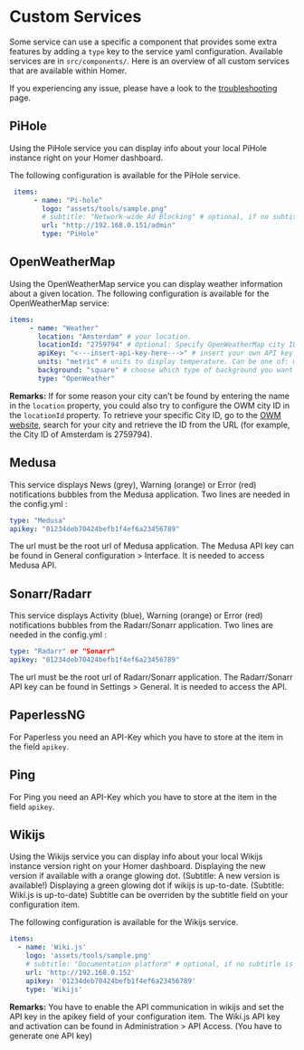 # Custom Services

Some service can use a specific a component that provides some extra features by adding a `type` key to the service yaml
configuration. Available services are in `src/components/`. Here is an overview of all custom services that are available
within Homer.

If you experiencing any issue, please have a look to the [troubleshooting](troubleshooting.md) page.

## PiHole

Using the PiHole service you can display info about your local PiHole instance right on your Homer dashboard.

The following configuration is available for the PiHole service.

```yaml
 items:
      - name: "Pi-hole"
        logo: "assets/tools/sample.png"
        # subtitle: "Network-wide Ad Blocking" # optional, if no subtitle is defined, PiHole statistics will be shown
        url: "http://192.168.0.151/admin"
        type: "PiHole"
```

## OpenWeatherMap

Using the OpenWeatherMap service you can display weather information about a given location.
The following configuration is available for the OpenWeatherMap service:

```yaml
items:
     - name: "Weather"
       location: "Amsterdam" # your location.
       locationId: "2759794" # Optional: Specify OpenWeatherMap city ID for better accuracy
       apiKey: "<---insert-api-key-here--->" # insert your own API key here. Request one from https://openweathermap.org/api.
       units: "metric" # units to display temperature. Can be one of: metric, imperial, kelvin. Defaults to kelvin.
       background: "square" # choose which type of background you want behind the image. Can be one of: square, cicle, none. Defaults to none.
       type: "OpenWeather"
```

**Remarks:**
If for some reason your city can't be found by entering the name in the `location` property, you could also try to configure the OWM city ID in the `locationId` property. To retrieve your specific City ID, go to the [OWM website](https://openweathermap.org), search for your city and retrieve the ID from the URL (for example, the City ID of Amsterdam is 2759794).

## Medusa

This service displays News (grey), Warning (orange) or Error (red) notifications bubbles from the Medusa application.
Two lines are needed in the config.yml :

```yaml
type: "Medusa"
apikey: "01234deb70424befb1f4ef6a23456789"
```

The url must be the root url of Medusa application.
The Medusa API key can be found in General configuration > Interface. It is needed to access Medusa API.

## Sonarr/Radarr

This service displays Activity (blue), Warning (orange) or Error (red) notifications bubbles from the Radarr/Sonarr application.
Two lines are needed in the config.yml :

```yaml
type: "Radarr" or "Sonarr"
apikey: "01234deb70424befb1f4ef6a23456789"
```

The url must be the root url of Radarr/Sonarr application.
The Radarr/Sonarr API key can be found in Settings > General. It is needed to access the API.

## PaperlessNG

For Paperless you need an API-Key which you have to store at the item in the field `apikey`.

## Ping

For Ping you need an API-Key which you have to store at the item in the field `apikey`.

## Wikijs

Using the Wikijs service you can display info about your local Wikijs instance version right on your Homer dashboard.
Displaying the new version if available with a orange glowing dot. (Subtitle: A new version is available!)
Displaying a green glowing dot if wikijs is up-to-date. (Subtitle: Wiki.js is up-to-date)
Subtitle can be overriden by the subtitle field on your configuration item.

The following configuration is available for the Wikijs service.

```yaml
items:
  - name: 'Wiki.js'
    logo: 'assets/tools/sample.png'
    # subtitle: "Documentation platform" # optional, if no subtitle is defined, Wikijs message will be shown (A new version is available! / Wiki.js is up-to-date.)
    url: 'http://192.168.0.152'
    apikey: '01234deb70424befb1f4ef6a23456789'
    type: 'Wikijs'
```

**Remarks:**
You have to enable the API communication in wikijs and set the API key in the apikey field of your configuration item.
The Wiki.js API key and activation can be found in Administration > API Access. (You have to generate one API key)
